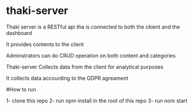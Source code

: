 # thaki-server

Thaki server is a RESTful api tha is connected to both the ckient and the dashboard

It provides contents to the client 

Adminstrators can do CRUD operation on both content and categories

Thaki-server Collects data from the client for analytical purposes 

It collects data accourding to the GDPR agreament 



#How to run 

1- clone this repo
2- run npm install in the root of this repo
3- run nom start